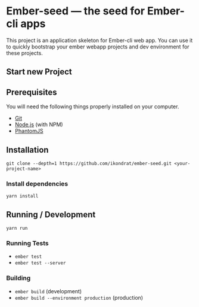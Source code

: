 # Ember-seed  — the seed for Ember-cli apps

This project is an application skeleton for Ember-cli web app. 
You can use it to quickly bootstrap your ember webapp projects and dev environment for these projects.

## Start new Project

## Prerequisites

You will need the following things properly installed on your computer.

* [Git](https://git-scm.com/)
* [Node.js](https://nodejs.org/) (with NPM)
* [PhantomJS](http://phantomjs.org/)

## Installation
```
git clone --depth=1 https://github.com/ikondrat/ember-seed.git <your-project-name>
```

### Install dependencies
`yarn install`

## Running / Development
`yarn run`

### Running Tests

* `ember test`
* `ember test --server`

### Building

* `ember build` (development)
* `ember build --environment production` (production)

